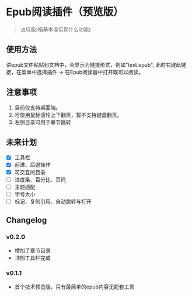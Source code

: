 # Epub阅读插件（预览版）

> 占坑版(指基本没实现什么功能)

## 使用方法

讲epub文件粘贴到文档中，会显示为链接形式，例如"test.epub", 此时右键此链接，在菜单中选择插件 -> 在Epub阅读器中打开既可以阅读。

## 注意事项

1. 目前仅支持桌面端。
2. 可使用鼠标滚轮上下翻页，暂不支持键盘翻页。
3. 左侧目录可用于章节跳转

## 未来计划

* [x] 工具栏
* [x] 前进、后退操作
* [x] 可交互的目录
* [ ] 进度条、百分比、页码
* [ ] 主题适配
* [ ] 字号大小
* [ ] 标记、复制引用、自动跳转与打开

## Changelog

### v0.2.0
+ 增加了章节目录
+ 顶部工具栏完成

### v0.1.1
+ 首个技术预览版，只有最简单的epub内容无配套工具